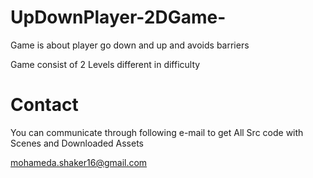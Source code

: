 # UpDownPlayer-2DGame-
Game is about player go down and up and avoids barriers 

Game consist of 2 Levels different in difficulty
# Contact
You can communicate through following e-mail to get All Src code with Scenes and Downloaded Assets

 mohameda.shaker16@gmail.com

